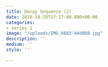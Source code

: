 ```yaml
---
title: Decay Sequence (2)
date: 2018-10-28T17:17:00.000+00:00
categories:
- series 1
image: "/uploads/IMG_6683-44d860.jpg"
description: ''
medium: ''
style: ''

---
```

